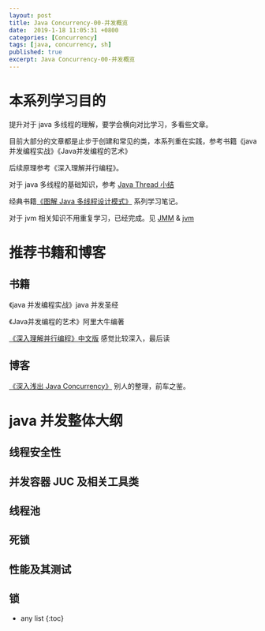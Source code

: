 ```yaml
---
layout: post
title: Java Concurrency-00-并发概览
date:  2019-1-18 11:05:31 +0800
categories: [Concurrency]
tags: [java, concurrency, sh]
published: true
excerpt: Java Concurrency-00-并发概览
---
```


# 本系列学习目的

提升对于 java 多线程的理解，要学会横向对比学习，多看些文章。

目前大部分的文章都是止步于创建和常见的类，本系列重在实践，参考书籍《java 并发编程实战》《Java并发编程的艺术》

后续原理参考《深入理解并行编程》。

对于 java 多线程的基础知识，参考 [Java Thread 小结](https://houbb.github.io/2019/01/09/java-thread-all-in-one)

经典书籍[《图解 Java 多线程设计模式》](https://blog.csdn.net/ryo1060732496/column/info/19835) 系列学习笔记。

对于 jvm 相关知识不用重复学习，已经完成。见 [JMM](https://houbb.github.io/2018/07/26/jmm-01-intro) & [jvm](https://houbb.github.io/2018/10/07/jvm-01-java-overview)

# 推荐书籍和博客

## 书籍

《java 并发编程实战》java 并发圣经

《Java并发编程的艺术》阿里大牛编著

[《深入理解并行编程》中文版](http://ifeve.com/perfbook/) 感觉比较深入，最后读

## 博客

[《深入浅出 Java Concurrency》](http://www.blogjava.net/xylz/archive/2010/07/08/325587.html) 别人的整理，前车之鉴。

# java 并发整体大纲

## 线程安全性

## 并发容器 JUC 及相关工具类

## 线程池

## 死锁

## 性能及其测试

## 锁

* any list
{:toc}